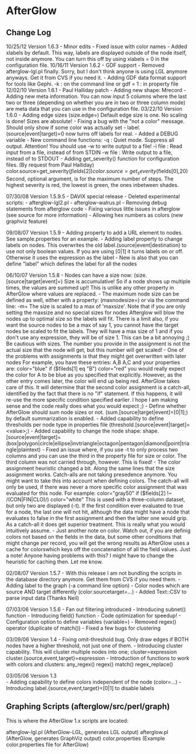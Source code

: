 AfterGlow
=========

Change Log
----------

10/25/12     Version 1.6.3 - Minor edits
             - Fixed issue with color names
             - Added xlabels by default. This way, labels are displayed outside of the node itself, not
               inside anymore. You can turn this off by using
                 xlabels = 0
               in the configuration file.
10/16/11     Version 1.6.2 - GDF support
             - Removed afterglow-lgl.pl finally. Sorry, but I don't think anyone is using LGL anymore 
               anyways. Get it from CVS if you need it.
             - Adding GDF data format support for tools like Gephi.
                -k      : on the command line 
                or 
                gdf = 1 : in property file
12/02/10    Version 1.6.1 - Paul Halliday patch
            - Adding new shape: Mrecord
            - Adding new meta information. You can now input 5 columns where the last two or three
              (depending on whether you are in two or three column mode) are meta data that you can
              use in the configuration file.
03/22/10	Version 1.6.0
		    - Adding edge sizes
			    (size.edge=<expression returning size>)
		      Default edge size is one. No scaling is done! Sizes are absolute!
		    - Fixing a bug with the "not a color" message. Should only show if some 
		      color was actually set
  		    - label.(source|event|target)=0 now turns off labels for real.
		    - Added a DEBUG variable
		    - New command line functions:
			    -q      : Quiet mode. Suppress all output. Attention! 
 			              You should use -w to write output to a file!
			    -i file : Read input from a file, instead of from STDIN
 			    -w file : Write output to a file, instead of to STDOUT
            - Adding get_severity() function for configuration files. (By request from Paul Halliday)
                color.source=get_severity($fields[2])
                color.source=get_severity($fields[0],20)
                Second, optional argument, is for the maximum number of steps. The highest
                severity is red, the lowest is green, the ones inbetween shades.

07/30/08	Version 1.5.9.5 - DAVIX special release
		- Deleted experimental scripts:
			- afterglow-lgl2.pl
			- afterglow-walrus.pl
		- Removing debug statements from afterglow code
		- Fixing various little issues in afterglow (see source for more information)
		- Allowing hex numbers as colors (new graphviz feature)

09/08/07	Version 1.5.9
		- Adding property to add a URL element to nodes. See sample.properties for an example.
		- Adding label property to change labels on nodes. This overwrites the old 
			label.(source|event|destination) to use not only boolean values.
			If you are using [0|1] it turns labels on or off. Otherwise it uses the 
			expression as the label
		- New is also that you can define "label" which defines the label for all the nodes

06/10/07	Version 1.5.8
		- Nodes can have a size now:
			  (size.[source|target|event]=<expression returning size>)
		  Size is accumulative! So if a node shows up multiple times, the 
		  values are summed up!! This is unlike any other property in 
		  AfterGlow where values are replaced.
		- The maximum node size can be defined as well, either with a 
		  property:
			  (maxnodesize=<value>)
		  or via the command line:
			  -m=<value>
		  The size is scaled to a max of 'maxsize'. Note that if you 
		  are only setting the maxsize and no special sizes for nodes
		  Afterglow will blow the nodes up to optimal size so the labels
		  will fit. 
		  There is a limit also, if you want the source nodes to be a max of say
		  1, you cannot have the target nodes be scaled to fit the labels. They
		  will have a max size of 1 and if you don't use any expression, they will 
		  be of size 1. This can be a bit annoying ;)
		  Be cautious with sizes. The number you provide in the assignment is not the actual size
		  that the node will get, but this number will get scaled!
		- One of the problems with assignments is that they might get overwritten with later nodes
		  For example, you have these entries:
		  	A,B
			A,C
		  and your properties are: 
		  	color="blue" if ($fileds[1] eq "B")
			color="red"
		  you would really expect the color for A to be blue as you specified that explicitly.
		  However, as the other entry comes later, the color will end up being red. AfterGlow takes
		  care of this. It will determine that the second color assignment is a catch-all, identified
		  by the fact that there is no "if" statement. If this happens, it will re-use the more specific
		  condition specified earlier. I hope I am making sense and the code really does what you would
		  expect ;)
		- Define whether AfterGlow should sum node sizes or not.
		  (sum.[source|target|event]=[0|1];)
		  by default summarization is enabled.
		- Added capability to define thresholds per node type in properties file
		  (threshold.[source|event|target]=<value>;)
		- Added capability to change the node shape:
			shape.[source|event|target]=
			    (box|polygon|circle|ellipse|invtriangle|octagon|pentagon|diamond|point|triangle|plaintext)
		- Fixed an issue where, if you use -t to only process two columns
		  and you can use the third in the property file for size or color.
		  The third column was not carried through, however. This is fixed!
		- The color assignment heuristic changed a bit. Along the same lines that the size assignment works.
		  Catch-alls are not taking presedence anymore. You might want to take this into account when defining 
		  colors. The catch-all will only be used, if there was never a more specific color assignment that 
		  was evaluated for this node. For example:
			color="gray50" if ($fields[2] !~ /(CON|FIN|CLO)/)
			color="white" 
		  This is used with a three-column dataset, but only two are displayed (-t). If the first condition
		  ever evaluated to true for a node, the last one will not hit, although the data might have a node that
		  evaluates to false in the first assignment and then the latter one would grip. As a catch-all it does
		  get superior treatment. This is really what you would intuitively assume.
		- Just another note on color. Watch out, if you are definig colors not based on the fields in the 
		  data, but some other conditions that might change per record, you will get the wrong results as
		  AfterGlow uses a cache for colorswhich keys off the concatenation of all the field values. Just
		  a note! Anyone having problems with this? I might have to change the heuristic for caching then. Let 
		  me know.

02/08/07	Version 1.5.7
		- With this release I am not bundling the scripts in the
		  database directory anymore. Get them from CVS if you 
		  need them.
		- Adding label to the graph (-a command line option)
		- Color nodes which are source AND target differently
		  (color.sourcetarget=...)
		- Added Text::CSV to parse input data (Thanks Neil)

07/03/06	Version 1.5.6
		- Fan out filtering introduced
		- Introducing subnet() function
		- Introducing field() function
		- Code optimization for speedup!
		- Configuration option to define variables (variable=)
		- Removed regex() operator (duplicate of match())
		- Fixed a few bugs for clustering

03/09/06	Version 1.4
		- Fixing omit-threshold bug. Only draw edges if BOTH nodes 
		  have a higher threshold, not just one of them.
		- Introducing cluster capability. This will cluster 
		  multiple nodes into one;
 		      cluster=expression
			      cluster.{source,event,target}=expression
		- Introduction of functions to work with colors and 
		  clusters:
		      any_regex()
		      regex()
		      match()
		      regex_replace()

03/05/06	Version 1.3		
		- Adding capability to define colors independent
		  of the node (color=...)
		- Introducing label.{source,event,target}=[0|1] 
		  to disable labels


Graphing Scripts (afterglow/src/perl/graph)
----------------

This is where the AfterGlow 1.x scripts are located:

afterglow-lgl.pl	(AfterGlow-LGL, generates LGL output)
afterglow.pl		(AfterGlow, generates GraphViz output)
color.properties	(Example color.properties file for AfterGlow)
